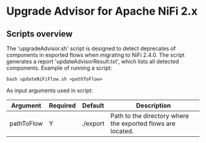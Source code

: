 # Upgrade Advisor for Apache NiFi 2.x

## Scripts overview

The 'upgradeAdvisor.sh' script is designed to detect deprecates of components in exported flows when migrating to NiFi 2.4.0. The script generates a report 'updateAdvisorResult.txt', which lists all detected components.
Example of running a script:

`bash updateNiFiFlow.sh <pathToFlow> `

As input arguments used in script:

| Argument               | Required | Default                       | Description                                                 |
|------------------------|----------|-------------------------------|-------------------------------------------------------------|
| pathToFlow             | Y        | ./export                      | Path to the directory where the exported flows are located. |